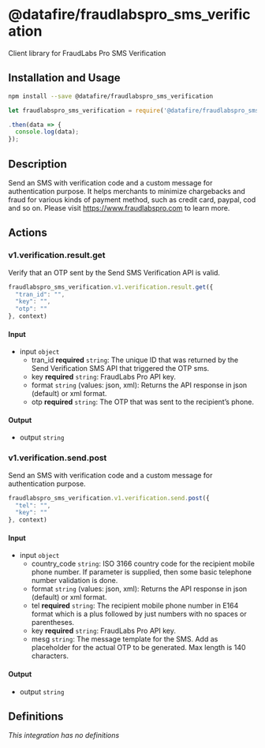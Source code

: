 # @datafire/fraudlabspro_sms_verification

Client library for FraudLabs Pro SMS Verification

## Installation and Usage
```bash
npm install --save @datafire/fraudlabspro_sms_verification
```
```js
let fraudlabspro_sms_verification = require('@datafire/fraudlabspro_sms_verification').create();

.then(data => {
  console.log(data);
});
```

## Description

Send an SMS with verification code and a custom message for authentication purpose. It helps merchants to minimize chargebacks and fraud for various kinds of payment method, such as credit card, paypal, cod and so on. Please visit https://www.fraudlabspro.com to learn more.

## Actions

### v1.verification.result.get
Verify that an OTP sent by the Send SMS Verification API is valid.


```js
fraudlabspro_sms_verification.v1.verification.result.get({
  "tran_id": "",
  "key": "",
  "otp": ""
}, context)
```

#### Input
* input `object`
  * tran_id **required** `string`: The unique ID that was returned by the Send Verification SMS API that triggered the OTP sms.
  * key **required** `string`: FraudLabs Pro API key.
  * format `string` (values: json, xml): Returns the API response in json (default) or xml format.
  * otp **required** `string`: The OTP that was sent to the recipient’s phone.

#### Output
* output `string`

### v1.verification.send.post
Send an SMS with verification code and a custom message for authentication purpose.


```js
fraudlabspro_sms_verification.v1.verification.send.post({
  "tel": "",
  "key": ""
}, context)
```

#### Input
* input `object`
  * country_code `string`: ISO 3166 country code for the recipient mobile phone number. If parameter is supplied, then some basic telephone number validation is done.
  * format `string` (values: json, xml): Returns the API response in json (default) or xml format.
  * tel **required** `string`: The recipient mobile phone number in E164 format which is a plus followed by just numbers with no spaces or parentheses.
  * key **required** `string`: FraudLabs Pro API key.
  * mesg `string`: The message template for the SMS. Add <otp> as placeholder for the actual OTP to be generated. Max length is 140 characters.

#### Output
* output `string`



## Definitions

*This integration has no definitions*
